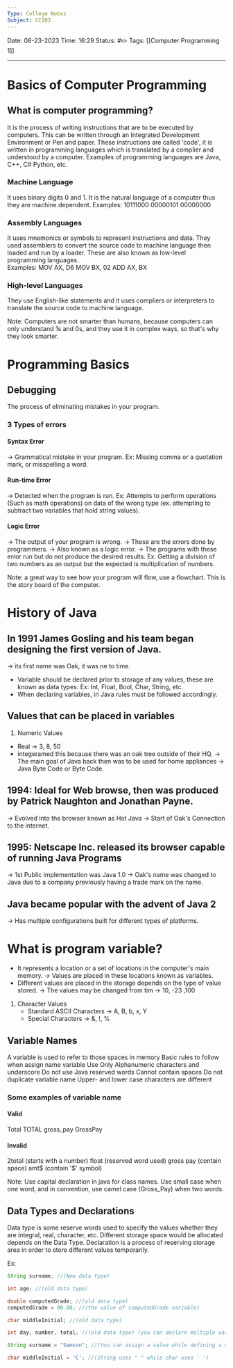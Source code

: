 ```yaml
---
Type: College Notes
Subject: CC103
---
```

Date: 08-23-2023
Time: 16:29
Status: #✏️
Tags: [[Computer Programming 1]]

----
# Basics of Computer Programming 

## What is computer programming?
It is the process of writing instructions that are to be executed by computers. This can be written through an Integrated Development Environment or Pen and paper.
These instructions are called 'code', it is written in programming languages which is translated by a complier and understood by a computer. Examples of programming languages are Java, C++, C# Python, etc.

### Machine Language
It uses binary digits 0 and 1. It  is the natural language of a computer thus they are machine dependent. 
Examples:
10111000
00000101
00000000

### Assembly Languages
It uses mnemonics or symbols to represent instructions and data. They used assemblers to convert the source code to machine language then loaded and run by a loader. These are also  known as low-level programming languages.  
Examples:
MOV AX, D6
MOV BX, 02
ADD AX, BX

### High-level Languages
They  use English-like statements and it uses compliers or interpreters to translate the source code to machine language.

Note: Computers are not smarter than humans, because computers can only understand 1s and 0s, and they use it in complex ways, so that's why they look smarter. 

# Programming Basics

## Debugging 
The process of eliminating mistakes in your program.
### 3 Types of errors
#### Syntax Error 
-> Grammatical mistake in your program. 
Ex: Missing comma or a quotation mark, or misspelling a word. 
#### Run-time Error
-> Detected when the program is run.
Ex: Attempts to perform operations (Such as math operations) on data of the wrong type (ex. attempting to subtract two variables that hold string values).
#### Logic Error
-> The output of your program is wrong.
-> These  are the errors done by programmers.
-> Also known as a logic error.
-> The programs with these error run but do not produce the desired results.
Ex: Getting a division of two numbers as an output but the expected is multiplication of numbers. 

Note: a great way to see how your program will flow, use a flowchart. This is the story board of the computer. 

# History of Java
## In 1991 James Gosling and his team began designing the first version of Java.
-> its first name was Oak, it was ne to time. 
- Variable should be declared prior to storage of any values, these are known as data types.
  Ex: Int, Float, Bool, Char, String, etc.
- When declaring variables, in Java rules must be followed accordingly. 

## Values that can be placed in variables
1. Numeric Values
- Real
	-> 3,  8, 50 
- integeramed this because there was an oak tree outside of their HQ.
-> The main goal of Java back then was to be used for home appliances
-> Java Byte Code or Byte Code.
## 1994: Ideal for Web browse, then was produced by Patrick  Naughton and Jonathan Payne.
-> Evolved into the browser known as Hot Java
-> Start of Oak's Connection to the internet.
## 1995: Netscape Inc. released its browser capable of running Java Programs
-> 1st Public implementation was Java 1.0
-> Oak's name was changed to Java due to a company previously having a trade mark on the name.
## Java became popular with the advent of Java 2
-> Has multiple configurations built for different types of platforms.

# What is program variable?
- It represents a location or a set of locations in the computer's main memory.
  -> Values are placed in these locations known as variables. 
- Different values are placed in the storage depends on the type of value stored.
  -> The values may be changed from tim
	-> 10, -23 ,100
1. Character Values
   - Standard ASCII Characters
	-> A, B, b, x, Y
   - Special Characters
	-> &, !, %
## Variable Names
A variable is used to refer to those spaces in memory
Basic rules to follow when assign name variable
	Use Only Alphanumeric characters and underscore
	Do not use Java reserved words
	Cannot contain spaces
	Do not duplicate variable name
	Upper- and lower case characters are different

### Some examples of variable name
#### Valid
Total
TOTAL
gross_pay
GrossPay

#### Invalid
2total (starts with a number)
float (reserved word used)
gross pay (contain space)
amt$ (contain '$' symbol)

Note: Use capital declaration in java for class names. Use small case when one word, and in convention, use camel case (Gross_Pay) when two words.

## Data Types and Declarations
Data type is some reserve words used to specify the values whether they are integral, real, character, etc. 
Different storage space would be allocated depends on the Data Type.
Declaration is a process of reserving storage area in order to store different values temporarily.

Ex:
```java
String surname; //(New data type)

int age; //(old data type)

double computedGrade; //(old data type)
computedGrade = 90.88; //(the value of computedGrade variable)

char middleInitial; //(old data type)

int day, number, total; //(old data type) (you can declare multiple variable names by using comma as a separator)

String surname = "Samson"; //(You can assign a value while defining a data type)

char middleInitial = 'C'; //(String uses " " while char uses ' ')
```

